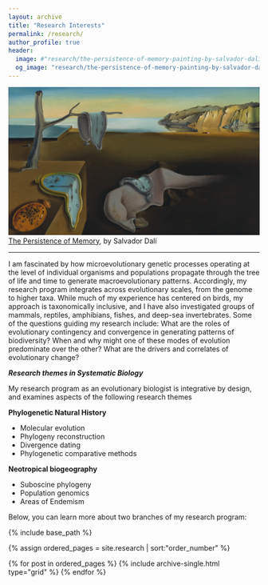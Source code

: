 ```yaml
---
layout: archive
title: "Research Interests"
permalink: /research/
author_profile: true
header:
  image: #"research/the-persistence-of-memory-painting-by-salvador-dali-uhd-4k-wallpaper.jpg"
  og_image: "research/the-persistence-of-memory-painting-by-salvador-dali-uhd-4k-wallpaper.jpg"
---
```


![The Persistence of Memory, by Salvador Dalí](https://github.com/jakeberv/jakeberv.github.io/raw/master/images/research/persistence_of_memory-research.jpg) [The Persistence of Memory](https://www.thehourglass.com/au/cultural-perspectives/salvador-dali/), by Salvador Dalí

---

I am fascinated by how microevolutionary genetic processes operating at the level of individual organisms and populations propagate through the tree of life and time to generate macroevolutionary patterns. Accordingly, my research program integrates across evolutionary scales, from the genome to higher taxa. While much of my experience has centered on birds, my approach is taxonomically inclusive, and I have also investigated groups of mammals, reptiles, amphibians, fishes, and deep-sea invertebrates. Some of the questions guiding my research include: What are the roles of evolutionary contingency and convergence in generating patterns of biodiversity? When and why might one of these modes of evolution predominate over the other? What are the drivers and correlates of evolutionary change?

***Research themes in Systematic Biology***

My research program as an evolutionary biologist is integrative by design, and examines aspects of the following research themes

**Phylogenetic Natural History** 
- Molecular evolution 
- Phylogeny reconstruction 
- Divergence dating 
- Phylogenetic comparative methods

**Neotropical biogeography** 
- Suboscine phylogeny 
- Population genomics 
- Areas of Endemism

Below, you can learn more about two branches of my research program:

<nbsp>

{% include base_path %}

{% assign ordered_pages = site.research \| sort:"order_number" %}

{% for post in ordered_pages %} {% include archive-single.html type="grid" %} {% endfor %}
